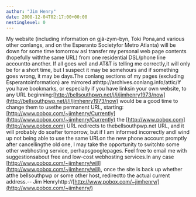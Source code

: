 ```yaml
---
author: "Jim Henry"
date: 2008-12-04T02:17:00+00:00
nestinglevel: 0
---
```

My website (including information on gjâ-zym-byn, Toki Pona,and various other conlangs, and on the Esperanto Societyfor Metro Atlanta) will be down for some time tomorrow asI transfer my personal web page contents (hopefully withthe same URL) from one residential DSL/phone line accountto another. If all goes well and AT&T is telling me correctly,it will only be for a short time, but I suspect it may be somehours and if something goes wrong, it may be days.The conlang sections of my pages (excluding Esperantoinformation) are mirrored athttp://archives.conlang.info/attic/If you have bookmarks, or especially if you have linksin your own website, to any URL beginning:[http://bellsouthpwp.net/j/i/jimhenry1973/now](http://bellsouthpwp.net/j/i/jimhenry1973/now) would be a good time to change them to usethe permanent URL, starting:[http://www.pobox.com/~jimhenry/Currently](http://www.pobox.com/~jimhenry/Currently) the [http://www.pobox.com](http://www.pobox.com) URL redirects to thebellsouthpwp.net URL, and it will probably do soafter tomorrow, but if I am informed incorrectly andI wind up not being able to use the same URLon the new phone account promptly after cancellingthe old one, I may take the opportunity to switchto some other webhosting service, perhapsgooglepages. Feel free to email me with suggestionsabout free and low-cost webhosting services.In any case [http://www.pobox.com/~jimhenry/will](http://www.pobox.com/~jimhenry/will), once the site is back up whether atthe bellsouthpwp or some other host, redirectto the actual current address.--
Jim Henryhttp://[http://www.pobox.com/~jimhenry/](http://www.pobox.com/~jimhenry/)